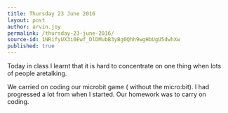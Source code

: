 ```yaml
---
title: Thursday 23 June 2016
layout: post
author: arvin.joy
permalink: /thursday-23-june-2016/
source-id: 1NRifyUX3i0Ewf_DlDMubB3yBg0Qhh9wgHbUgU5dwhXw
published: true
---
```

Today in class I learnt that it is hard to concentrate on one thing when lots of people aretalking. 

We carried on coding our microbit game ( without the micro:bit). I had progressed a lot from when I started. Our homework was to carry on coding.                                                                                                                                                                                                                          

